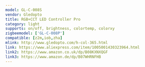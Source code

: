 ```yaml
---
model: GL-C-008S
vendor: Gledopto
title: RGB+CCT LED Controller Pro
category: light
supports: on/off, brightness, colortemp, colorxy
zigbeemodel: ['GL-C-008P']
compatible: [z2m,iob,zha]
mlink: http://www.gledopto.com/h-col-365.html
link: https://www.aliexpress.com/item/1005001430323964.html
link2: https://www.amazon.co.uk/dp/B08KXNXQGF
link3: https://www.amazon.de/dp/B07WHRNFHB
---
```


